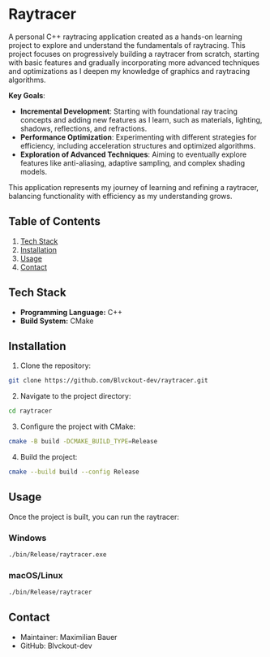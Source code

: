 # Raytracer

A personal C++ raytracing application created as a hands-on learning project to explore and understand the fundamentals of raytracing.
This project focuses on progressively building a raytracer from scratch,
starting with basic features and gradually incorporating more advanced techniques and optimizations as I deepen my knowledge of graphics and raytracing algorithms.

**Key Goals**:
- **Incremental Development**: Starting with foundational ray tracing concepts and adding new features as I learn, such as materials, lighting, shadows, reflections, and refractions.
- **Performance Optimization**: Experimenting with different strategies for efficiency, including acceleration structures and optimized algorithms.
- **Exploration of Advanced Techniques**: Aiming to eventually explore features like anti-aliasing, adaptive sampling, and complex shading models.
  
This application represents my journey of learning and refining a raytracer, balancing functionality with efficiency as my understanding grows.

## Table of Contents

1. [Tech Stack](#tech-stack)
2. [Installation](#installation)
3. [Usage](#usage)
4. [Contact](#contact)

## Tech Stack

- **Programming Language:** C++
- **Build System:** CMake

## Installation

1. Clone the repository:
```bash
git clone https://github.com/Blvckout-dev/raytracer.git
```

2. Navigate to the project directory:
```bash
cd raytracer
```

3. Configure the project with CMake:
```bash
cmake -B build -DCMAKE_BUILD_TYPE=Release
```

4. Build the project:
```bash
cmake --build build --config Release
```

## Usage

Once the project is built, you can run the raytracer:

### Windows

```bash
./bin/Release/raytracer.exe
```

### macOS/Linux

```bash
./bin/Release/raytracer
```

## Contact

- Maintainer: Maximilian Bauer
- GitHub: Blvckout-dev
